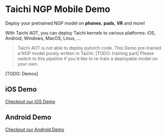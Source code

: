 # Taichi NGP Mobile Demo

Deploy your pretrained NGP model on **phones**, **pads**, **VR** and more!

With Taichi AOT, you can deploy Taichi kernels to various platforms: iOS, Android, Windows, MacOS, Linux, ...

> Taichi AOT is not able to deploy pytorch code. 
> This Demo pre-trained a NGP model purely written in Taichi: [TODO: training part]
> Please switch to this pipeline if you'd like to re-train a deployable model on your own.

[TODO: Demos]

## iOS Demo
[Checkout our iOS Demo](iOS_Demo)


## Android Demo
[Checkout our Android Demo](Android_Demo)
